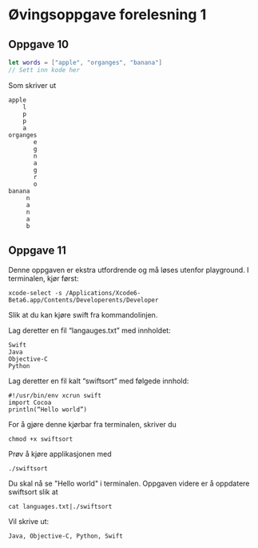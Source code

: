 # Øvingsoppgave forelesning 1

## Oppgave 10
```swift
let words = ["apple", "organges", "banana"]
// Sett inn kode her
```

Som skriver ut

	apple
	    l
	    p
	    p
	    a
	organges
	       e
	       g
	       n
	       a
	       g
	       r
	       o
	banana
	     n
	     a
	     n
	     a
	     b

## Oppgave 11
Denne oppgaven er ekstra utfordrende og må løses utenfor playground. I terminalen, kjør først:

	xcode-select -s /Applications/Xcode6-Beta6.app/Contents/Developerents/Developer

Slik at du kan kjøre swift fra kommandolinjen.

Lag deretter en fil “langauges.txt” med innholdet:

	Swift
	Java
	Objective-C
	Python

Lag deretter en fil kalt “swiftsort” med følgede innhold:

	#!/usr/bin/env xcrun swift
	import Cocoa
	println(“Hello world”)

For å gjøre denne kjørbar fra terminalen, skriver du

	chmod +x swiftsort

Prøv å kjøre applikasjonen med

	./swiftsort

Du skal nå se "Hello world" i terminalen. Oppgaven videre er å oppdatere swiftsort slik at 

	cat languages.txt|./swiftsort

Vil skrive ut:

	Java, Objective-C, Python, Swift